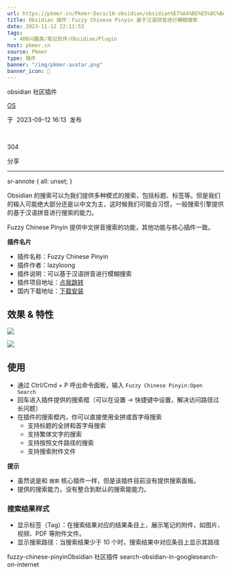 ```yaml
---
url: https://pkmer.cn/Pkmer-Docs/10-obsidian/obsidian%E7%A4%BE%E5%8C%BA%E6%8F%92%E4%BB%B6/fuzzy-chinese-pinyin/
title: Obsidian 插件：Fuzzy Chinese Pinyin 基于汉语拼音进行模糊搜索
date: 2023-11-12 22:11:53
tags:
  - 400兴趣类/笔记软件/Obsidian/Plugin
host: pkmer.cn
source: Pkmer
type: 插件
banner: "/img/pkmer-avatar.png"
banner_icon: 🔖
---
```

<div class="menu-toggle"> <SidebarToggle client:idle ></SidebarToggle> </div>

obsidian 社区插件

[OS](https://pkmer.cn/authors/os)

于  2023-09-12 16:13  发布

 

304

分享

* * *

sr-annote { all: unset; }

Obsidian 的搜索可以为我们提供多种模式的搜索，包括标题、标签等。但是我们的输入可能绝大部分还是以中文为主，这时候我们可能会习惯，一般搜索引擎提供的基于汉语拼音进行搜索的能力。

Fuzzy Chinese Pinyin 提供中文拼音搜索的功能，其他功能与核心插件一致。

**插件名片**

*   插件名称：Fuzzy Chinese Pinyin
*   插件作者：lazyloong
*   插件说明：可以基于汉语拼音进行模糊搜索
*   插件项目地址：[点我跳转](https://github.com/lazyloong/obsidian-fuzzy-chinese)
*   国内下载地址：[下载安装](https://pkmer.cn/products/plugin/pluginMarket/?fuzzy-chinese-pinyin)

## 效果 & 特性

![](https://cdn.pkmer.cn/covers/fuzzy-chinese-pinyin.jpeg!pkmer)

![](https://cdn.pkmer.cn/images/20230509182704.png!pkmer)

## 使用

*   通过 Ctrl/Cmd + P 呼出命令面板，输入 `Fuzzy Chinese Pinyin:Open Search`
*   回车进入插件提供的搜索框（可以在设置 -> 快捷键中设置，解决访问路径过长问题）
*   在插件的搜索框内，你可以直接使用全拼或首字母搜索
    *   支持标题的全拼和首字母搜索
    *   支持繁体文字的搜索
    *   支持按照文件路径的搜索
    *   支持搜索附件文件

**提示**

*   虽然说是和 `搜索` 核心插件一样，但是该插件目前没有提供搜索面板。
*   提供的搜索能力，没有整合到默认的搜索能能力。

### 搜索结果样式

*   显示标签（Tag）：在搜索结果对应的结果条目上，展示笔记的附件，如图片、视频、PDF 等附件文件。
*   显示搜索路径：当搜索结果少于 10 个时，搜索结果中对应条目上显示其路径

fuzzy-chinese-pinyinObsidian 社区插件 search-obsidian-in-googlesearch-on-internet